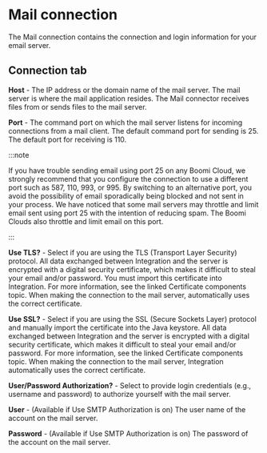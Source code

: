 # Mail connection 

<head>
  <meta name="guidename" content="Integration"/>
  <meta name="context" content="GUID-b2f790b0-7ad7-4e9d-94cb-05daf76add5f"/>
</head>


The Mail connection contains the connection and login information for your email server.

## Connection tab 


**Host** - 
The IP address or the domain name of the mail server. The mail server is where the mail application resides. The Mail connector receives files from or sends files to the mail server.

**Port** - 
The command port on which the mail server listens for incoming connections from a mail client. The default command port for sending is 25. The default port for receiving is 110.


:::note

If you have trouble sending email using port 25 on any Boomi Cloud, we strongly recommend that you configure the connection to use a different port such as 587, 110, 993, or 995. By switching to an alternative port, you avoid the possibility of email sporadically being blocked and not sent in your process. We have noticed that some mail servers may throttle and limit email sent using port 25 with the intention of reducing spam. The Boomi Clouds also throttle and limit email on this port.

:::

**Use TLS?** - 
Select if you are using the TLS \(Transport Layer Security\) protocol. All data exchanged between Integration and the server is encrypted with a digital security certificate, which makes it difficult to steal your email and/or password. You must import this certificate into Integration. For more information, see the linked Certificate components topic. When making the connection to the mail server, automatically uses the correct certificate.

**Use SSL?** - 
Select if you are using the SSL \(Secure Sockets Layer\) protocol and manually import the certificate into the Java keystore. All data exchanged between Integration and the server is encrypted with a digital security certificate, which makes it difficult to steal your email and/or password. For more information, see the linked Certificate components topic. When making the connection to the mail server, Integration automatically uses the correct certificate.

**User/Password Authorization?** - 
Select to provide login credentials \(e.g., username and password\) to authorize yourself with the mail server.

**User** - 
\(Available if Use SMTP Authorization is on\) The user name of the account on the mail server.

**Password** - 
\(Available if Use SMTP Authorization is on\) The password of the account on the mail server.